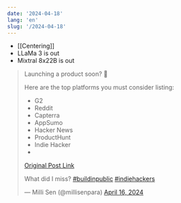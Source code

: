 ```yaml
---
date: '2024-04-18'
lang: 'en'
slug: '/2024-04-18'
---
```


- [[Centering]]
- LLaMa 3 is out
- Mixtral 8x22B is out

<blockquote class="twitter-tweet">

Launching a product soon? 🚀

Here are the top platforms you must consider listing:

- G2
- Reddit
- Capterra
- AppSumo
- Hacker News
- ProductHunt
- Indie Hacker
-

[Original Post Link](https://t.co/lqYYEjz22A)

What did I miss? [#buildinpublic](https://twitter.com/hashtag/buildinpublic?src=hash&ref_src=twsrc%5Etfw) [#indiehackers](https://twitter.com/hashtag/indiehackers?src=hash&ref_src=twsrc%5Etfw)

&mdash; Milli Sen (@millisenpara) [April 16, 2024](https://twitter.com/millisenpara/status/1780108677988717047?ref_src=twsrc%5Etfw)

</blockquote>
